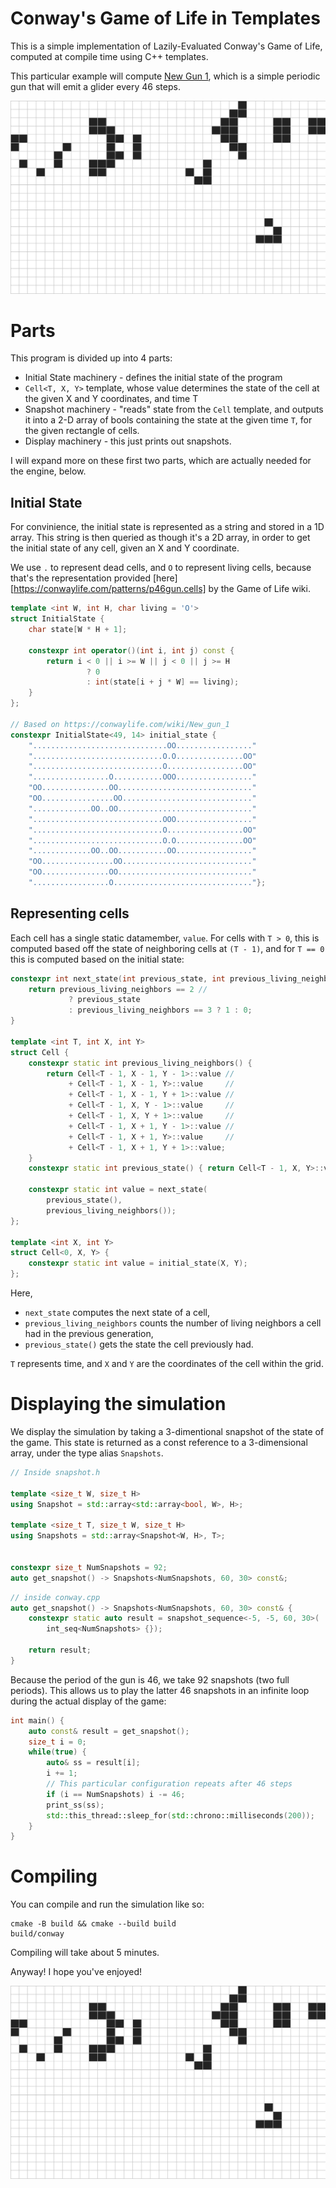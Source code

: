 # Conway's Game of Life in Templates

This is a simple implementation of Lazily-Evaluated Conway's Game of Life,
computed at compile time using C++ templates.

This particular example will compute
[New Gun 1](https://conwaylife.com/wiki/New_gun_1), which is a simple periodic
gun that will emit a glider every 46 steps.

![Animation of New Gun 1 taken from the Conway Game of Life Wiki](images/Newgun.gif)

# Parts

This program is divided up into 4 parts:

- Initial State machinery - defines the initial state of the program
- `Cell<T, X, Y>` template, whose value determines the state of the cell at the
  given X and Y coordinates, and time T
- Snapshot machinery - "reads" state from the `Cell` template, and outputs it
  into a 2-D array of bools containing the state at the given time `T`, for the
  given rectangle of cells.
- Display machinery - this just prints out snapshots.

I will expand more on these first two parts, which are actually needed for the
engine, below.

## Initial State

For convinience, the initial state is represented as a string and stored in a 1D
array. This string is then queried as though it's a 2D array, in order to get
the initial state of any cell, given an X and Y coordinate.

We use `.` to represent dead cells, and `O` to represent living cells, because
that's the representation provided
[here][https://conwaylife.com/patterns/p46gun.cells] by the Game of Life wiki.

```cpp
template <int W, int H, char living = 'O'>
struct InitialState {
    char state[W * H + 1];

    constexpr int operator()(int i, int j) const {
        return i < 0 || i >= W || j < 0 || j >= H
                 ? 0
                 : int(state[i + j * W] == living);
    }
};

// Based on https://conwaylife.com/wiki/New_gun_1
constexpr InitialState<49, 14> initial_state {
    "..............................OO................."
    ".............................O.O...............OO"
    ".............................O.................OO"
    ".................O...........OOO................."
    "OO...............OO.............................."
    "OO................OO............................."
    ".............OO..OO.............................."
    ".............................OOO................."
    ".............................O.................OO"
    ".............................O.O...............OO"
    ".............OO..OO...........OO................."
    "OO................OO............................."
    "OO...............OO.............................."
    ".................O..............................."};
```

## Representing cells

Each cell has a single static datamember, `value`. For cells with `T > 0`, this
is computed based off the state of neighboring cells at `(T - 1)`, and for
`T == 0` this is computed based on the initial state:

```cpp
constexpr int next_state(int previous_state, int previous_living_neighbors) {
    return previous_living_neighbors == 2 //
             ? previous_state
             : previous_living_neighbors == 3 ? 1 : 0;
}

template <int T, int X, int Y>
struct Cell {
    constexpr static int previous_living_neighbors() {
        return Cell<T - 1, X - 1, Y - 1>::value //
             + Cell<T - 1, X - 1, Y>::value     //
             + Cell<T - 1, X - 1, Y + 1>::value //
             + Cell<T - 1, X, Y - 1>::value     //
             + Cell<T - 1, X, Y + 1>::value     //
             + Cell<T - 1, X + 1, Y - 1>::value //
             + Cell<T - 1, X + 1, Y>::value     //
             + Cell<T - 1, X + 1, Y + 1>::value;
    }
    constexpr static int previous_state() { return Cell<T - 1, X, Y>::value; }

    constexpr static int value = next_state(
        previous_state(),
        previous_living_neighbors());
};

template <int X, int Y>
struct Cell<0, X, Y> {
    constexpr static int value = initial_state(X, Y);
};
```

Here,

- `next_state` computes the next state of a cell,
- `previous_living_neighbors` counts the number of living neighbors a cell had
  in the previous generation,
- `previous_state()` gets the state the cell previously had.

`T` represents time, and `X` and `Y` are the coordinates of the cell within the
grid.

# Displaying the simulation

We display the simulation by taking a 3-dimentional snapshot of the state of the
game. This state is returned as a const reference to a 3-dimensional array,
under the type alias `Snapshots`.

```cpp
// Inside snapshot.h

template <size_t W, size_t H>
using Snapshot = std::array<std::array<bool, W>, H>;

template <size_t T, size_t W, size_t H>
using Snapshots = std::array<Snapshot<W, H>, T>;


constexpr size_t NumSnapshots = 92;
auto get_snapshot() -> Snapshots<NumSnapshots, 60, 30> const&;
```

```cpp
// inside conway.cpp
auto get_snapshot() -> Snapshots<NumSnapshots, 60, 30> const& {
    constexpr static auto result = snapshot_sequence<-5, -5, 60, 30>(
        int_seq<NumSnapshots> {});

    return result;
}
```

Because the period of the gun is 46, we take 92 snapshots (two full periods).
This allows us to play the latter 46 snapshots in an infinite loop during the
actual display of the game:

```cpp
int main() {
    auto const& result = get_snapshot();
    size_t i = 0;
    while(true) {
        auto& ss = result[i];
        i += 1;
        // This particular configuration repeats after 46 steps
        if (i == NumSnapshots) i -= 46;
        print_ss(ss);
        std::this_thread::sleep_for(std::chrono::milliseconds(200));
    }
}
```

# Compiling

You can compile and run the simulation like so:

```
cmake -B build && cmake --build build
build/conway
```

Compiling will take about 5 minutes.

Anyway! I hope you've enjoyed!

![Animation of New Gun 1 taken from the Conway Game of Life Wiki](images/Newgun.gif)
